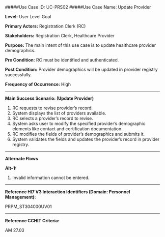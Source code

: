 #####Use Case ID: UC-PRS02
#####Use Case Name: Update Provider

**Level:**                     User Level Goal

**Primary Actors:**            Registration Clerk (RC)

**Stakeholders:**              Registration Clerk, Healthcare Provider

**Purpose:**                   The main intent of this use case is to update healthcare provider demographics.

**Pre Condition:**             RC must be identified and authenticated.

**Post Condition:**            Provider demographics will be updated in provider registry successfully.

**Frequency of Occurrence:**   High

__________________________________________________________
**Main Success Scenario: (Update Provider)**

1. RC requests to revise provider’s record.
2. System displays the list of providers available.
3. RC selects a provider’s record to revise.
4. System asks user to modify the specified provider’s demographic elements like contact and certification documentation.
5. RC modifies the fields of provider’s demographics and submits it.
6. System validates the fields and updates the provider’s record in provider registry.
  

_______________________________________________________________________________
**Alternate Flows** 

**Alt-1:**

1. Invalid information cannot be entered.

________________________________________________________________________
**Reference Hl7 V3 Interaction Identifiers (Domain: Personnel Management):**

PRPM_ST304000UV01
_______________________________________________________________
**Reference CCHIT Criteria:**

AM 27.03

